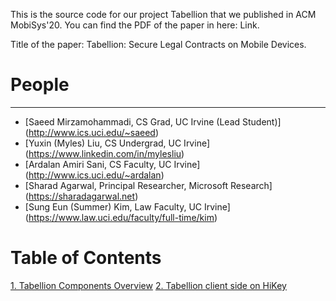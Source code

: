 This is the source code for our project Tabellion that we published in ACM MobiSys'20. You can find the PDF of the paper in here: Link.

Title of the paper: Tabellion: Secure Legal Contracts on Mobile Devices.

# People
------
* [Saeed Mirzamohammadi, CS Grad, UC Irvine (Lead Student)] (http://www.ics.uci.edu/~saeed)
* [Yuxin (Myles) Liu, CS Undergrad, UC Irvine] (https://www.linkedin.com/in/mylesliu)
* [Ardalan Amiri Sani, CS Faculty, UC Irvine] (http://www.ics.uci.edu/~ardalan)
* [Sharad Agarwal, Principal Researcher, Microsoft Research] (https://sharadagarwal.net)
* [Sung Eun (Summer) Kim, Law Faculty, UC Irvine] (https://www.law.uci.edu/faculty/full-time/kim)

# Table of Contents

[1. Tabellion Components Overview](Info/tabellion_components_overview.md#1.-tabellion-components-overview)
[2. Tabellion client side on HiKey](https://github.com/trusslab/tabellion/tree/in_work/Info/tabellion_client_side_on_hikey.md)